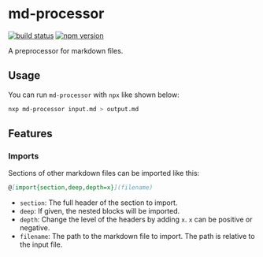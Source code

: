 # md-processor

[![build status](https://img.shields.io/github/actions/workflow/status/bergos/md-processor/test.yaml?branch=master)](https://github.com/bergos/md-processor/actions/workflows/test.yaml)
[![npm version](https://img.shields.io/npm/v/md-processor.svg)](https://www.npmjs.com/package/md-processor)

A preprocessor for markdown files.

## Usage

You can run `md-processor` with `npx` like shown below: 

```bash
nxp md-processor input.md > output.md
```

## Features

### Imports

Sections of other markdown files can be imported like this:

```markdown
@[import{section,deep,depth=x}](filename)
```

- `section`: The full header of the section to import.
- `deep`: If given, the nested blocks will be imported.
- `depth`: Change the level of the headers by adding `x`.
  `x` can be positive or negative.
- `filename`: The path to the markdown file to import.
  The path is relative to the input file.
